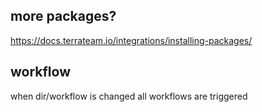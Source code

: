 ## more packages?

https://docs.terrateam.io/integrations/installing-packages/

## workflow

when dir/workflow is changed all workflows are triggered

